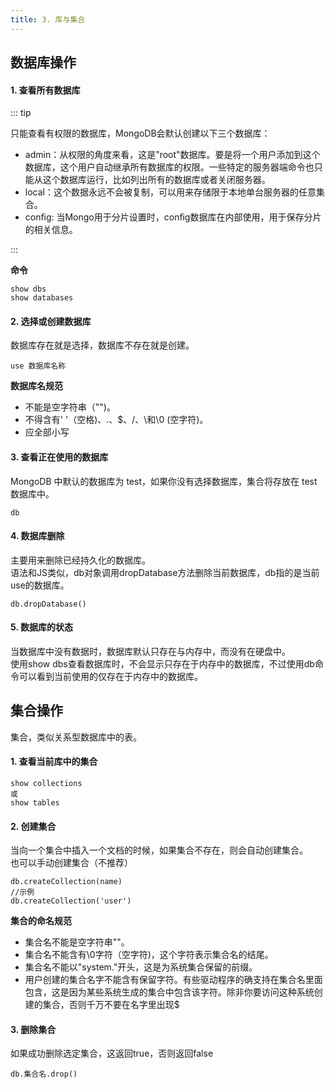 ```yaml
---
title: 3. 库与集合
---
```

## 数据库操作

#### 1. 查看所有数据库

::: tip

只能查看有权限的数据库，MongoDB会默认创建以下三个数据库：  
- admin：从权限的角度来看，这是"root"数据库。要是将一个用户添加到这个数据库，这个用户自动继承所有数据库的权限。一些特定的服务器端命令也只能从这个数据库运行，比如列出所有的数据库或者关闭服务器。
- local：这个数据永远不会被复制，可以用来存储限于本地单台服务器的任意集合。
- conﬁg: 当Mongo用于分片设置时，conﬁg数据库在内部使用，用于保存分片的相关信息。

:::

**命令**
```shell
show dbs
show databases
```


#### 2. 选择或创建数据库
数据库存在就是选择，数据库不存在就是创建。
``` shell
use 数据库名称
```
**数据库名规范**
- 不能是空字符串（"")。
- 不得含有' '（空格)、.、$、/、\和\0 (空字符)。
- 应全部小写


#### 3. 查看正在使用的数据库
MongoDB 中默认的数据库为 test，如果你没有选择数据库，集合将存放在 test 数据库中。
```shell
db
```

#### 4. 数据库删除
主要用来删除已经持久化的数据库。  
语法和JS类似，db对象调用dropDatabase方法删除当前数据库，db指的是当前use的数据库。
```shell
db.dropDatabase()
```

#### 5. 数据库的状态
当数据库中没有数据时，数据库默认只存在与内存中，而没有在硬盘中。   
使用show dbs查看数据库时，不会显示只存在于内存中的数据库，不过使用db命令可以看到当前使用的仅存在于内存中的数据库。


## 集合操作

集合，类似关系型数据库中的表。

#### 1. 查看当前库中的集合
```shell
show collections 
或
show tables
```
#### 2. 创建集合
当向一个集合中插入一个文档的时候，如果集合不存在，则会自动创建集合。  
也可以手动创建集合（不推荐）
```shell
db.createCollection(name)
//示例
db.createCollection('user')
```
**集合的命名规范**
- 集合名不能是空字符串""。
- 集合名不能含有\0字符（空字符)，这个字符表示集合名的结尾。
- 集合名不能以"system."开头，这是为系统集合保留的前缀。
- 用户创建的集合名字不能含有保留字符。有些驱动程序的确支持在集合名里面包含，这是因为某些系统生成的集合中包含该字符。除非你要访问这种系统创建的集合，否则千万不要在名字里出现$

#### 3. 删除集合
如果成功删除选定集合，这返回true，否则返回false
```shell
db.集合名.drop()
```



